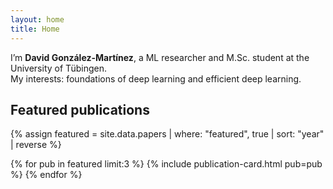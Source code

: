 ```yaml
---
layout: home
title: Home
---
```


I’m **David González-Martínez**, a ML researcher and M.Sc. student at the University of Tübingen.  
My interests: foundations of deep learning and efficient deep learning.

## Featured publications
{% assign featured = site.data.papers | where: "featured", true | sort: "year" | reverse %}
<div class="grid gap-6 mt-4">
{% for pub in featured limit:3 %}
  {% include publication-card.html pub=pub %}
{% endfor %}
</div>

<script
  type="text/javascript"
  id="clustrmaps"
  src="//clustrmaps.com/map_v2.js?d=FJ5Mzl5rCFLl32ybr4o36_5cc0XF9a7I8VLZloTsUOE&cl=ffffff&w=a">
</script>
